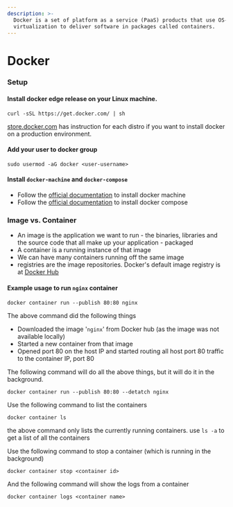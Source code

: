 ```yaml
---
description: >-
  Docker is a set of platform as a service (PaaS) products that use OS-level
  virtualization to deliver software in packages called containers.
---
```


# Docker

### Setup

#### Install docker edge release on your Linux machine.&#x20;

```
curl -sSL https://get.docker.com/ | sh
```

[store.docker.com](https://store.docker.com) has instruction for each distro if you want to install docker on a production environment.&#x20;

#### Add your user to docker group

```
sudo usermod -aG docker <user-username>
```

#### Install `docker-machine` and `docker-compose`&#x20;

* Follow the [official documentation](https://docs.docker.com/machine/install-machine/) to install docker machine
* Follow the [official documentation](https://docs.docker.com/compose/install/) to install docker compose

### Image vs. Container

* An image is the application we want to run - the binaries, libraries and the source code that all make up your application - packaged&#x20;
* A container is a running instance of that image&#x20;
* We can have many containers running off the same image
* registries are the image repositories. Docker's default image registry is at [Docker Hub](https://hub.docker.com)

#### &#x20;Example usage to run `nginx` container&#x20;

```
docker container run --publish 80:80 nginx
```

The above command did the following things&#x20;

* Downloaded the image '`nginx`' from Docker hub (as the image was not available locally)
* Started a new container from that image
* Opened port 80 on the host IP and started routing all host port 80 traffic to the container IP, port 80

The following command will do all the above things, but it will do it in the background.&#x20;

```
docker container run --publish 80:80 --detatch nginx
```

Use the following command to list the containers&#x20;

```
docker container ls
```

the above command only lists the currently running containers.  use `ls -a` to get a list of all the containers

Use the following command to stop a container (which is running in the background)

```
docker container stop <container id>
```

And the following command will show the logs from a container

```
docker container logs <container name>
```
